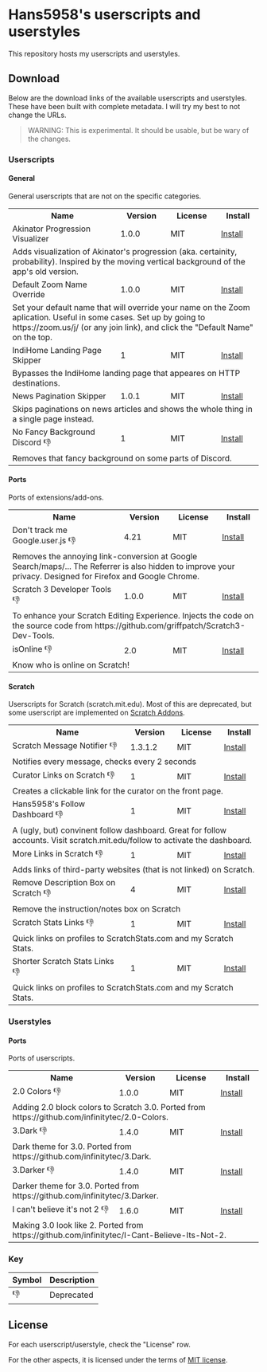 # Hans5958's userscripts and userstyles

This repository hosts my userscripts and userstyles.

## Download

Below are the download links of the available userscripts and userstyles. These have been built with complete metadata. I will try my best to not change the URLs.

> WARNING: This is experimental. It should be usable, but be wary of the changes.

### Userscripts

<!-- USERSCRIPTS START -->
#### General

General userscripts that are not on the specific categories.

<table>
<tr>
	<th>Name</th>
	<th>Version</th>
	<th>License</th>
	<th>Install</th>
</tr>
<tr>
	<td>Akinator Progression Visualizer</td>
	<td>1.0.0</td>
	<td>MIT</td>
	<td><a href=https://hans5958.github.io/userscripts/js/akinator-progression-visualizer.user.js>Install</a></td>
</tr>
<tr>
	<td colspan="4">Adds visualization of Akinator's progression (aka. certainity, probability). Inspired by the moving vertical background of the app's old version.</td>
</tr>

<tr>
	<td>Default Zoom Name Override</td>
	<td>1.0.0</td>
	<td>MIT</td>
	<td><a href=https://hans5958.github.io/userscripts/js/default-zoom-name-override.user.js>Install</a></td>
</tr>
<tr>
	<td colspan="4">Set your default name that will override your name on the Zoom aplication. Useful in some cases. Set up by going to https://zoom.us/j/ (or any join link), and click the "Default Name" on the top.</td>
</tr>

<tr>
	<td>IndiHome Landing Page Skipper</td>
	<td>1</td>
	<td>MIT</td>
	<td><a href=https://hans5958.github.io/userscripts/js/indihome-landing-page-skipper.user.js>Install</a></td>
</tr>
<tr>
	<td colspan="4">Bypasses the IndiHome landing page that appeares on HTTP destinations.</td>
</tr>

<tr>
	<td>News Pagination Skipper</td>
	<td>1.0.1</td>
	<td>MIT</td>
	<td><a href=https://hans5958.github.io/userscripts/js/news-pagination-skipper.user.js>Install</a></td>
</tr>
<tr>
	<td colspan="4">Skips paginations on news articles and shows the whole thing in a single page instead.</td>
</tr>

<tr>
	<td>No Fancy Background Discord 👎</td>
	<td>1</td>
	<td>MIT</td>
	<td><a href=https://hans5958.github.io/userscripts/js/no-fancy-background-discord.user.js>Install</a></td>
</tr>
<tr>
	<td colspan="4">Removes that fancy background on some parts of Discord.</td>
</tr>

</table>

#### Ports

Ports of extensions/add-ons.

<table>
<tr>
	<th>Name</th>
	<th>Version</th>
	<th>License</th>
	<th>Install</th>
</tr>
<tr>
	<td>Don't track me Google.user.js 👎</td>
	<td>4.21</td>
	<td>MIT</td>
	<td><a href=https://hans5958.github.io/userscripts/js/dont-track-me-google.user.js>Install</a></td>
</tr>
<tr>
	<td colspan="4">Removes the annoying link-conversion at Google Search/maps/... The Referrer is also hidden to improve your privacy. Designed for Firefox and Google Chrome.</td>
</tr>

<tr>
	<td>Scratch 3 Developer Tools 👎</td>
	<td>1.0.0</td>
	<td>MIT</td>
	<td><a href=https://hans5958.github.io/userscripts/js/scratch-3-developer-tools.user.js>Install</a></td>
</tr>
<tr>
	<td colspan="4">To enhance your Scratch Editing Experience. Injects the code on the source code from https://github.com/griffpatch/Scratch3-Dev-Tools.</td>
</tr>

<tr>
	<td>isOnline 👎</td>
	<td>2.0</td>
	<td>MIT</td>
	<td><a href=https://hans5958.github.io/userscripts/js/isonline.user.js>Install</a></td>
</tr>
<tr>
	<td colspan="4">Know who is online on Scratch!</td>
</tr>

</table>

#### Scratch

Userscripts for Scratch (scratch.mit.edu). Most of this are deprecated, but some userscript are implemented on [Scratch Addons](https://scratchaddons.com).

<table>
<tr>
	<th>Name</th>
	<th>Version</th>
	<th>License</th>
	<th>Install</th>
</tr>
<tr>
	<td>Scratch Message Notifier 👎</td>
	<td>1.3.1.2</td>
	<td>MIT</td>
	<td><a href=https://hans5958.github.io/userscripts/js/scratch-message-notifier.user.js>Install</a></td>
</tr>
<tr>
	<td colspan="4">Notifies every message, checks every 2 seconds</td>
</tr>

<tr>
	<td>Curator Links on Scratch 👎</td>
	<td>1</td>
	<td>MIT</td>
	<td><a href=https://hans5958.github.io/userscripts/js/scratch-curator-links.user.js>Install</a></td>
</tr>
<tr>
	<td colspan="4">Creates a clickable link for the curator on the front page.</td>
</tr>

<tr>
	<td>Hans5958's Follow Dashboard 👎</td>
	<td>1</td>
	<td>MIT</td>
	<td><a href=https://hans5958.github.io/userscripts/js/scratch-follow-dashboard.user.js>Install</a></td>
</tr>
<tr>
	<td colspan="4">A (ugly, but) convinent follow dashboard. Great for follow accounts. Visit scratch.mit.edu/follow to activate the dashboard.</td>
</tr>

<tr>
	<td>More Links in Scratch 👎</td>
	<td>1</td>
	<td>MIT</td>
	<td><a href=https://hans5958.github.io/userscripts/js/scratch-more-links.user.js>Install</a></td>
</tr>
<tr>
	<td colspan="4">Adds links of third-party websites (that is not linked) on Scratch.</td>
</tr>

<tr>
	<td>Remove Description Box on Scratch 👎</td>
	<td>4</td>
	<td>MIT</td>
	<td><a href=https://hans5958.github.io/userscripts/js/scratch-remove-description-box.user.js>Install</a></td>
</tr>
<tr>
	<td colspan="4">Remove the instruction/notes box on Scratch</td>
</tr>

<tr>
	<td>Scratch Stats Links 👎</td>
	<td>1</td>
	<td>MIT</td>
	<td><a href=https://hans5958.github.io/userscripts/js/scratch-stats-links.user.js>Install</a></td>
</tr>
<tr>
	<td colspan="4">Quick links on profiles to ScratchStats.com and my Scratch Stats.</td>
</tr>

<tr>
	<td>Shorter Scratch Stats Links 👎</td>
	<td>1</td>
	<td>MIT</td>
	<td><a href=https://hans5958.github.io/userscripts/js/scratch-stats-links-shorter.user.js>Install</a></td>
</tr>
<tr>
	<td colspan="4">Quick links on profiles to ScratchStats.com and my Scratch Stats.</td>
</tr>

</table>
<!-- USERSCRIPTS END -->

### Userstyles

<!-- USERSTYLES START -->
#### Ports

Ports of userscripts.

<table>
<tr>
	<th>Name</th>
	<th>Version</th>
	<th>License</th>
	<th>Install</th>
</tr>
<tr>
	<td>2.0 Colors 👎</td>
	<td>1.0.0</td>
	<td>MIT</td>
	<td><a href=https://hans5958.github.io/userscripts/css/scratch-infinitytec-2colors.user.css>Install</a></td>
</tr>
<tr>
	<td colspan="4">Adding 2.0 block colors to Scratch 3.0. Ported from https://github.com/infinitytec/2.0-Colors.</td>
</tr>

<tr>
	<td>3.Dark 👎</td>
	<td>1.4.0</td>
	<td>MIT</td>
	<td><a href=https://hans5958.github.io/userscripts/css/scratch-infinitytec-3dark.user.css>Install</a></td>
</tr>
<tr>
	<td colspan="4">Dark theme for 3.0. Ported from https://github.com/infinitytec/3.Dark.</td>
</tr>

<tr>
	<td>3.Darker 👎</td>
	<td>1.4.0</td>
	<td>MIT</td>
	<td><a href=https://hans5958.github.io/userscripts/css/scratch-infinitytec-3darker.user.css>Install</a></td>
</tr>
<tr>
	<td colspan="4">Darker theme for 3.0. Ported from https://github.com/infinitytec/3.Darker.</td>
</tr>

<tr>
	<td>I can't believe it's not 2 👎</td>
	<td>1.6.0</td>
	<td>MIT</td>
	<td><a href=https://hans5958.github.io/userscripts/css/scratch-infinitytec-not2.user.css>Install</a></td>
</tr>
<tr>
	<td colspan="4">Making 3.0 look like 2. Ported from https://github.com/infinitytec/I-Cant-Believe-Its-Not-2.</td>
</tr>

</table>
<!-- USERSTYLES END -->

### Key

| Symbol | Description |
| - | - |
| 👎 | Deprecated |

## License

For each userscript/userstyle, check the "License" row.

For the other aspects, it is licensed under the terms of [MIT license](LICENSE).